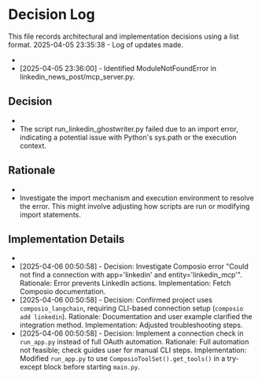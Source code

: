 # Decision Log

This file records architectural and implementation decisions using a list format.
2025-04-05 23:35:38 - Log of updates made.

*
* [2025-04-05 23:36:00] - Identified ModuleNotFoundError in linkedin_news_post/mcp_server.py.


## Decision

*
* The script run_linkedin_ghostwriter.py failed due to an import error, indicating a potential issue with Python's sys.path or the execution context.


## Rationale 

*
* Investigate the import mechanism and execution environment to resolve the error. This might involve adjusting how scripts are run or modifying import statements.


## Implementation Details

*
* [2025-04-06 00:50:58] - Decision: Investigate Composio error "Could not find a connection with app='linkedin' and entity='linkedin_mcp'". Rationale: Error prevents LinkedIn actions. Implementation: Fetch Composio documentation.
* [2025-04-06 00:50:58] - Decision: Confirmed project uses `composio_langchain`, requiring CLI-based connection setup (`composio add linkedin`). Rationale: Documentation and user example clarified the integration method. Implementation: Adjusted troubleshooting steps.
* [2025-04-06 00:50:58] - Decision: Implement a connection check in `run_app.py` instead of full OAuth automation. Rationale: Full automation not feasible; check guides user for manual CLI steps. Implementation: Modified `run_app.py` to use `ComposioToolSet().get_tools()` in a try-except block before starting `main.py`.
